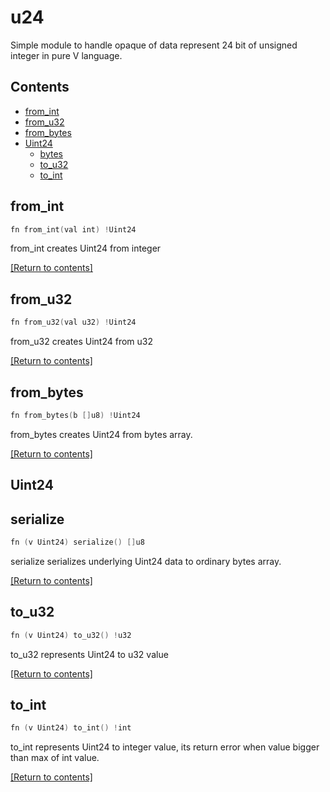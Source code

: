 # u24
Simple module to handle opaque of data represent 24 bit of unsigned integer in pure V language.


## Contents
- [from_int](#from_int)
- [from_u32](#from_u32)
- [from_bytes](#from_bytes)
- [Uint24](#Uint24)
  - [bytes](#bytes)
  - [to_u32](#to_u32)
  - [to_int](#to_int)

## from_int
```v
fn from_int(val int) !Uint24
```

from_int creates Uint24 from integer

[[Return to contents]](#Contents)

## from_u32
```v
fn from_u32(val u32) !Uint24
```

from_u32 creates Uint24 from u32

[[Return to contents]](#Contents)

## from_bytes
```v
fn from_bytes(b []u8) !Uint24
```

from_bytes creates Uint24 from bytes array.  

[[Return to contents]](#Contents)

## Uint24
## serialize
```v
fn (v Uint24) serialize() []u8
```

serialize serializes underlying Uint24 data to ordinary bytes array.  

[[Return to contents]](#Contents)

## to_u32
```v
fn (v Uint24) to_u32() !u32
```

to_u32 represents Uint24 to u32 value

[[Return to contents]](#Contents)

## to_int
```v
fn (v Uint24) to_int() !int
```

to_int represents Uint24 to integer value, its return error when value bigger than max of int value.  

[[Return to contents]](#Contents)
